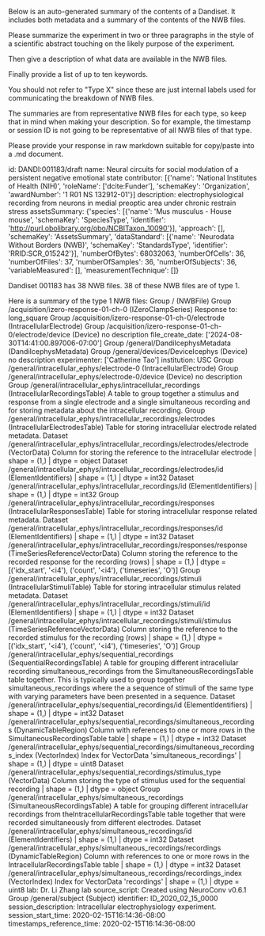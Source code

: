 
Below is an auto-generated summary of the contents of a Dandiset. It includes both metadata and a summary of the contents of the NWB files.

Please summarize the experiment in two or three paragraphs in the style of a scientific abstract touching on the likely purpose of the experiment.

Then give a description of what data are available in the NWB files.

Finally provide a list of up to ten keywords.

You should not refer to "Type X" since these are just internal labels used for communicating the breakdown of NWB files.

The summaries are from representative NWB files for each type, so keep that in mind when making your description. So for example, the timestamp or session ID is not going to be representative of all NWB files of that type.

Please provide your response in raw markdown suitable for copy/paste into a .md document.


id: DANDI:001183/draft
name: Neural circuits for social modulation of a persistent negative emotional state
contributor: [{'name': 'National Institutes of Health (NIH)', 'roleName': ['dcite:Funder'], 'schemaKey': 'Organization', 'awardNumber': '1 R01 NS 132912-01'}]
description: electrophysiological recording from neurons in medial preoptic area under chronic restrain stress
assetsSummary: {'species': [{'name': 'Mus musculus - House mouse', 'schemaKey': 'SpeciesType', 'identifier': 'http://purl.obolibrary.org/obo/NCBITaxon_10090'}], 'approach': [], 'schemaKey': 'AssetsSummary', 'dataStandard': [{'name': 'Neurodata Without Borders (NWB)', 'schemaKey': 'StandardsType', 'identifier': 'RRID:SCR_015242'}], 'numberOfBytes': 68032063, 'numberOfCells': 36, 'numberOfFiles': 37, 'numberOfSamples': 36, 'numberOfSubjects': 36, 'variableMeasured': [], 'measurementTechnique': []}

Dandiset 001183 has 38 NWB files.
38 of these NWB files are of type 1.


Here is a summary of the type 1 NWB files:
  Group / (NWBFile) 
  Group /acquisition/izero-response-01-ch-0 (IZeroClampSeries) Response to: long_square
  Group /acquisition/izero-response-01-ch-0/electrode (IntracellularElectrode) 
  Group /acquisition/izero-response-01-ch-0/electrode/device (Device) no description
  file_create_date: ['2024-08-30T14:41:00.897006-07:00']
  Group /general/DandiIcephysMetadata (DandiIcephysMetadata) 
  Group /general/devices/DeviceIcephys (Device) no description
  experimenter: ['Catherine Tao']
  institution: USC
  Group /general/intracellular_ephys/electrode-0 (IntracellularElectrode) 
  Group /general/intracellular_ephys/electrode-0/device (Device) no description
  Group /general/intracellular_ephys/intracellular_recordings (IntracellularRecordingsTable) A table to group together a stimulus and response from a single electrode and a single simultaneous recording and for storing metadata about the intracellular recording.
  Group /general/intracellular_ephys/intracellular_recordings/electrodes (IntracellularElectrodesTable) Table for storing intracellular electrode related metadata.
  Dataset /general/intracellular_ephys/intracellular_recordings/electrodes/electrode (VectorData) Column for storing the reference to the intracellular electrode | shape = (1,) | dtype = object
  Dataset /general/intracellular_ephys/intracellular_recordings/electrodes/id (ElementIdentifiers)  | shape = (1,) | dtype = int32
  Dataset /general/intracellular_ephys/intracellular_recordings/id (ElementIdentifiers)  | shape = (1,) | dtype = int32
  Group /general/intracellular_ephys/intracellular_recordings/responses (IntracellularResponsesTable) Table for storing intracellular response related metadata.
  Dataset /general/intracellular_ephys/intracellular_recordings/responses/id (ElementIdentifiers)  | shape = (1,) | dtype = int32
  Dataset /general/intracellular_ephys/intracellular_recordings/responses/response (TimeSeriesReferenceVectorData) Column storing the reference to the recorded response for the recording (rows) | shape = (1,) | dtype = [('idx_start', '<i4'), ('count', '<i4'), ('timeseries', 'O')]
  Group /general/intracellular_ephys/intracellular_recordings/stimuli (IntracellularStimuliTable) Table for storing intracellular stimulus related metadata.
  Dataset /general/intracellular_ephys/intracellular_recordings/stimuli/id (ElementIdentifiers)  | shape = (1,) | dtype = int32
  Dataset /general/intracellular_ephys/intracellular_recordings/stimuli/stimulus (TimeSeriesReferenceVectorData) Column storing the reference to the recorded stimulus for the recording (rows) | shape = (1,) | dtype = [('idx_start', '<i4'), ('count', '<i4'), ('timeseries', 'O')]
  Group /general/intracellular_ephys/sequential_recordings (SequentialRecordingsTable) A table for grouping different intracellular recording simultaneous_recordings from the SimultaneousRecordingsTable table together. This is typically used to group together simultaneous_recordings where the a sequence of stimuli of the same type with varying parameters have been presented in a sequence.
  Dataset /general/intracellular_ephys/sequential_recordings/id (ElementIdentifiers)  | shape = (1,) | dtype = int32
  Dataset /general/intracellular_ephys/sequential_recordings/simultaneous_recordings (DynamicTableRegion) Column with references to one or more rows in the SimultaneousRecordingsTable table | shape = (1,) | dtype = int32
  Dataset /general/intracellular_ephys/sequential_recordings/simultaneous_recordings_index (VectorIndex) Index for VectorData 'simultaneous_recordings' | shape = (1,) | dtype = uint8
  Dataset /general/intracellular_ephys/sequential_recordings/stimulus_type (VectorData) Column storing the type of stimulus used for the sequential recording | shape = (1,) | dtype = object
  Group /general/intracellular_ephys/simultaneous_recordings (SimultaneousRecordingsTable) A table for grouping different intracellular recordings from theIntracellularRecordingsTable table together that were recorded simultaneously from different electrodes.
  Dataset /general/intracellular_ephys/simultaneous_recordings/id (ElementIdentifiers)  | shape = (1,) | dtype = int32
  Dataset /general/intracellular_ephys/simultaneous_recordings/recordings (DynamicTableRegion) Column with references to one or more rows in the IntracellularRecordingsTable table | shape = (1,) | dtype = int32
  Dataset /general/intracellular_ephys/simultaneous_recordings/recordings_index (VectorIndex) Index for VectorData 'recordings' | shape = (1,) | dtype = uint8
  lab: Dr. Li Zhang lab
  source_script: Created using NeuroConv v0.6.1
  Group /general/subject (Subject) 
  identifier: ID_2020_02_15_0000
  session_description: Intracellular electrophysiology experiment.
  session_start_time: 2020-02-15T16:14:36-08:00
  timestamps_reference_time: 2020-02-15T16:14:36-08:00
